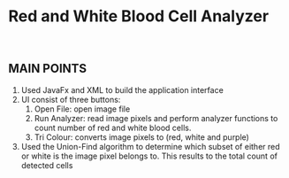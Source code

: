 # Red and White Blood Cell Analyzer
<br />

## MAIN POINTS

<ol>
  <li>Used JavaFx and XML to build the application interface</li>
  <li>UI consist of three buttons:
    <ol>
    <li>Open File: open image file</li>
    <li>Run Analyzer: read image pixels and perform analyzer functions to count number of red and white blood cells.</li>  
    <li>Tri Colour: converts image pixels to (red, white and purple)</li>
    </ol>
  <li>Used the Union-Find algorithm to determine which subset of either red or white is the image pixel belongs to. This results to the total count of detected cells</li>
</ol>
